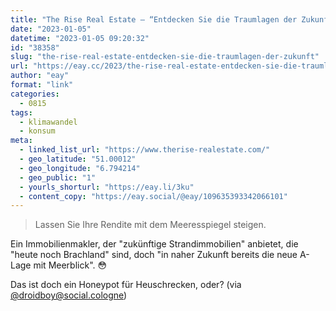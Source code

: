```yaml
---
title: "The Rise Real Estate – “Entdecken Sie die Traumlagen der Zukunft“"
date: "2023-01-05"
datetime: "2023-01-05 09:20:32"
id: "38358"
slug: "the-rise-real-estate-entdecken-sie-die-traumlagen-der-zukunft"
url: "https://eay.cc/2023/the-rise-real-estate-entdecken-sie-die-traumlagen-der-zukunft/"
author: "eay"
format: "link"
categories:
  - 0815
tags:
  - klimawandel
  - konsum
meta:
  - linked_list_url: "https://www.therise-realestate.com/"
  - geo_latitude: "51.00012"
  - geo_longitude: "6.794214"
  - geo_public: "1"
  - yourls_shorturl: "https://eay.li/3ku"
  - content_copy: "https://eay.social/@eay/109635393342066101"
---
```


> Lassen Sie Ihre Rendite mit dem Meeresspiegel steigen.

Ein Immobilienmakler, der "zukünftige Strandimmobilien" anbietet, die "heute noch Brachland" sind, doch "in naher Zukunft bereits die neue A-Lage mit Meerblick". 😳

Das ist doch ein Honeypot für Heuschrecken, oder? (via [@droidboy@social.cologne](https://eay.social/@droidboy@social.cologne/109620528709821737))
